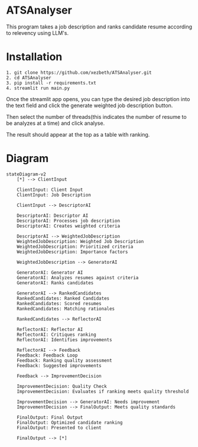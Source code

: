 # ATSAnalyser

This program takes a job description and ranks candidate resume according to relevency using LLM's.



# Installation
```
1. git clone https://github.com/xezbeth/ATSAnalyser.git
2. cd ATSAnalyser
3. pip install -r requirements.txt
4. streamlit run main.py
```

Once the streamlit app opens, you can type the desired job description into the text field and click the generate weighted job description button.

Then select the number of threads(this indicates the number of resume to be analyzes at a time) and click analyse.

The result should appear at the top as a table with ranking.

# Diagram

```mermaid
stateDiagram-v2
    [*] --> ClientInput
    
    ClientInput: Client Input
    ClientInput: Job Description
    
    ClientInput --> DescriptorAI
    
    DescriptorAI: Descriptor AI
    DescriptorAI: Processes job description
    DescriptorAI: Creates weighted criteria
    
    DescriptorAI --> WeightedJobDescription
    WeightedJobDescription: Weighted Job Description
    WeightedJobDescription: Prioritized criteria
    WeightedJobDescription: Importance factors
    
    WeightedJobDescription --> GeneratorAI
    
    GeneratorAI: Generator AI
    GeneratorAI: Analyzes resumes against criteria
    GeneratorAI: Ranks candidates
    
    GeneratorAI --> RankedCandidates
    RankedCandidates: Ranked Candidates
    RankedCandidates: Scored resumes
    RankedCandidates: Matching rationales
    
    RankedCandidates --> ReflectorAI
    
    ReflectorAI: Reflector AI
    ReflectorAI: Critiques ranking
    ReflectorAI: Identifies improvements
    
    ReflectorAI --> Feedback
    Feedback: Feedback Loop
    Feedback: Ranking quality assessment
    Feedback: Suggested improvements
    
    Feedback --> ImprovementDecision
    
    ImprovementDecision: Quality Check
    ImprovementDecision: Evaluates if ranking meets quality threshold
    
    ImprovementDecision --> GeneratorAI: Needs improvement
    ImprovementDecision --> FinalOutput: Meets quality standards
    
    FinalOutput: Final Output
    FinalOutput: Optimized candidate ranking
    FinalOutput: Presented to client
    
    FinalOutput --> [*]
```

